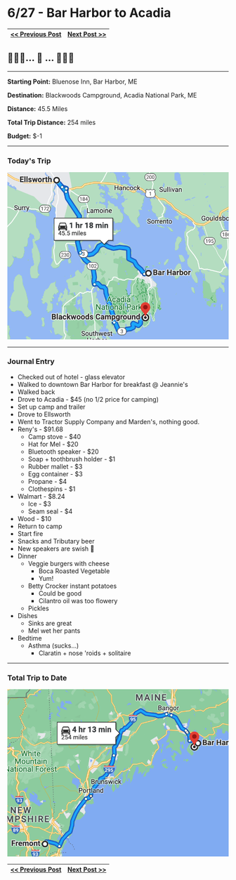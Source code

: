 # 6/27 - Bar Harbor to Acadia

| [<< Previous Post](06-26.md) | [Next Post >>](06-28.md) |
|------------------------------|--------------------------|

## 🌊🌲🌲... 🚙 ... 🌊🦀🦞

---
**Starting Point:** Bluenose Inn, Bar Harbor, ME

**Destination:** Blackwoods Campground, Acadia National Park, ME

**Distance:** 45.5 Miles

**Total Trip Distance:** 254 miles

**Budget:** $-1

---

### Today's Trip

![map from bar harbor to acadia](maps/06-27.png "day map")

---

### Journal Entry

* Checked out of hotel - glass elevator
* Walked to downtown Bar Harbor for breakfast @ Jeannie's
* Walked back
* Drove to Acadia - $45 (no 1/2 price for camping)
* Set up camp and trailer
* Drove to Ellsworth
* Went to Tractor Supply Company and Marden's, nothing good.
* Reny's - $91.68
  * Camp stove - $40
  * Hat for Mel - $20
  * Bluetooth speaker - $20
  * Soap + toothbrush holder - $1
  * Rubber mallet - $3
  * Egg container - $3
  * Propane - $4
  * Clothespins - $1
* Walmart - $8.24
  * Ice - $3
  * Seam seal - $4
* Wood - $10
* Return to camp
* Start fire
* Snacks and Tributary beer
* New speakers are swish 🤘
* Dinner
  * Veggie burgers with cheese
    * Boca Roasted Vegetable
    * Yum!
  * Betty Crocker instant potatoes
    * Could be good
    * Cilantro oil was too flowery
  * Pickles
* Dishes
  * Sinks are great
  * Mel wet her pants
* Bedtime
  * Asthma (sucks...)
      * Claratin + nose 'roids + solitaire

---

### Total Trip to Date

![total trip from fremont to acadia](maps/totals/06-27-total.png "total trip map")

| [<< Previous Post](06-26.md) | [Next Post >>](06-28.md) |
|------------------------------|--------------------------|
